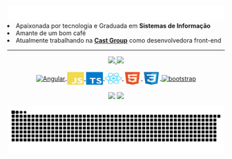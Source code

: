 
 <div align="center">
  <img src="header.svg"  >
</div>


<uls style="margin-bottom: 0">
  <li>Apaixonada por tecnologia e Graduada em <strong>Sistemas de Informação </strong></li>
  <li>Amante de um bom café 
  <li>Atualmente trabalhando na <a href="https://www.castgroup.com.br/"><strong>Cast Group</strong></a> como desenvolvedora front-end</li>
</ul>
<hr>

 <div align="center">
  <a href="https://github.com/Laura-lorrayne">
  <img height="180em" src="https://github-readme-stats.vercel.app/api?username=Laura-lorrayne&show_icons=true&theme=radical&include_all_commits=true&count_private=true"/>
  <img height="180em" src="https://github-readme-stats.vercel.app/api/top-langs/?username=Laura-lorrayne&layout=compact&langs_count=7&theme=radical"/>
</div>
 <div align="center" style="display: inline_block"><br>
  <img align="center" alt="Angular" height="30" width="40" src="https://cdn.jsdelivr.net/gh/devicons/devicon/icons/angularjs/angularjs-original.svg" />      
  <img align="center" alt="Js" height="30" width="40" src="https://raw.githubusercontent.com/devicons/devicon/master/icons/javascript/javascript-plain.svg">
  <img align="center" alt="Ts" height="30" width="40" src="https://raw.githubusercontent.com/devicons/devicon/master/icons/typescript/typescript-plain.svg">
  <img align="center" alt="React" height="30" width="40" src="https://raw.githubusercontent.com/devicons/devicon/master/icons/react/react-original.svg">
  <img align="center" alt="HTML" height="30" width="40" src="https://raw.githubusercontent.com/devicons/devicon/master/icons/html5/html5-original.svg">
  <img align="center" alt="CSS" height="30" width="40" src="https://raw.githubusercontent.com/devicons/devicon/master/icons/css3/css3-original.svg">
  <img align="center" alt="bootstrap" height="30" width="40" src="https://cdn.jsdelivr.net/gh/devicons/devicon/icons/bootstrap/bootstrap-original.svg" />
          
</div>
  <br>
 
 <div align="center"> 
  <a href = "mailto:laura.reis.dev@gmail.com"><img src="https://img.shields.io/badge/-Gmail-%23333?style=for-the-badge&logo=gmail&logoColor=white" target="_blank"></a>
  <a href="https://www.linkedin.com/in/laura-lorrayne-71a044115/" target="_blank"><img src="https://img.shields.io/badge/-LinkedIn-%230077B5?style=for-the-badge&logo=linkedin&logoColor=white" target="_blank"></a> 
 
  ![Snake animation](https://github.com/Laura-lorrayne/laura-lorrayne/blob/output/github-contribution-grid-snake.svg)
 
</div>

